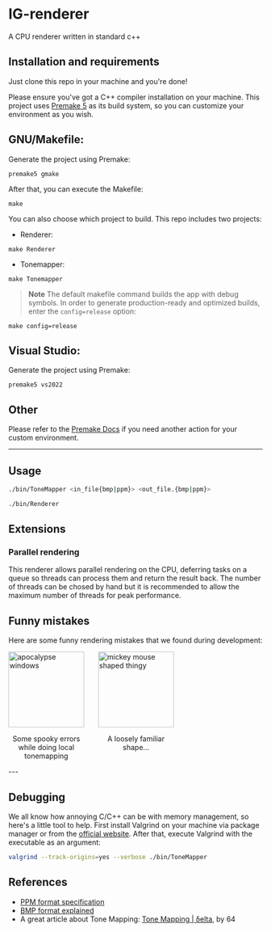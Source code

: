 # IG-renderer
A CPU renderer written in standard c++

## Installation and requirements

Just clone this repo in your machine and you're done!

Please ensure you've got a C++ compiler installation on your machine. This project uses
[Premake 5](https://premake.github.io) as its build system, so you can customize your
environment as you wish.

## GNU/Makefile:

Generate the project using Premake:
```
premake5 gmake
```

After that, you can execute the Makefile:

```
make
```
You can also choose which project to build. This repo includes two projects:
- Renderer:
```
make Renderer
```
- Tonemapper:
```
make Tonemapper
```
> **Note**
> The default makefile command builds the app with debug symbols. In order to generate production-ready and optimized builds, enter the `config=release` option:
```
make config=release
```

## Visual Studio:
Generate the project using Premake:
```
premake5 vs2022
```

## Other 
Please refer to the [Premake Docs](https://premake.github.io/docs/Using-Premake/) if you need another action for your custom environment.

---

## Usage

```bash
./bin/ToneMapper <in_file{bmp|ppm}> <out_file.{bmp|ppm}>
```

```bash
./bin/Renderer
```

## Extensions

### Parallel rendering
This renderer allows parallel rendering on the CPU, deferring tasks on a queue so threads can process them and return the result back.
The number of threads can be chosed by hand but it is recommended to allow the maximum number of threads for peak performance.

## Funny mistakes

Here are some funny rendering mistakes that we found during development:

<div style="display: grid; gap:2em; grid-template-columns: repeat(3, 1fr);">
    <div style="display: flex; flex-direction:column; align-items: center;" >
        <img src="./assets/funnymistakes/apoc.png" alt="apocalypse windows" height=150 />
        <p style="text-align: center;" >Some spooky errors while doing local tonemapping</p>
    </div>
    <div style="display: flex; flex-direction:column; align-items: center;" >
        <img src="./assets/funnymistakes/invertedmickey.bmp" alt="mickey mouse shaped thingy" height=150 />
        <p style="text-align: center;" >A loosely familiar shape...</p>
    </div>
</div>
---

## Debugging

We all know how annoying C/C++ can be with memory management, so here's a little tool to help. First install Valgrind on your machine via package manager or from the [official website](https://valgrind.org). After that, execute Valgrind with the executable as an argument:

```bash
valgrind --track-origins=yes --verbose ./bin/ToneMapper
```

## References

- [PPM format specification](https://netpbm.sourceforge.net/doc/ppm.html)
- [BMP format explained](http://www.ue.eti.pg.gda.pl/fpgalab/zadania.spartan3/zad_vga_struktura_pliku_bmp_en.html)
- A great article about Tone Mapping: [Tone Mapping | δelta](https://64.github.io/tonemapping/), by 64